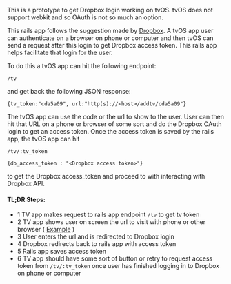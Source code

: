This is a prototype to get Dropbox login working on tvOS.  tvOS does not support webkit and so OAuth is not so much an option.  

This rails app follows the suggestion made by [Dropbox](https://www.dropboxforum.com/hc/en-us/community/posts/204784269-Authentication-to-dropbox-on-tvOS). A tvOS app user can authenticate on a browser on phone or computer and then tvOS can send a request after this login to get Dropbox access token. This rails app helps facilitate that login for the user.

To do this a tvOS app can hit the following endpoint: 

`/tv`

and get back the following JSON response: 

`{tv_token:"cda5a09", url:"http(s)://<host>/addtv/cda5a09"}`


The tvOS app can use the code or the url to show to the user.  User can then hit that URL on a phone or browser of some sort and do the Dropbox OAuth login to get an access token.  Once the access token is saved by the rails app, the tvOS app can hit  

`/tv/:tv_token`  

`{db_access_token : "<Dropbox access token>"}`

to get the Dropbox access_token and proceed to with interacting with Dropbox API.


#### TL;DR Steps: ####

- 1 TV app makes request to rails app endpoint `/tv` to get tv token
- 2 TV app shows user on screen the url to visit with phone or other browser ( [Example](https://www.dropboxforum.com/hc/user_images/rxHsYVjTe_VSFwCzdMF6KQ.jpeg) )
- 3 User enters the url and is redirected to Dropbox login
- 4 Dropbox redirects back to rails app with access token
- 5 Rails app saves access token
- 6 TV app should have some sort of button or retry to request access token from `/tv/:tv_token` once user has finished logging in to Dropbox on phone or computer




